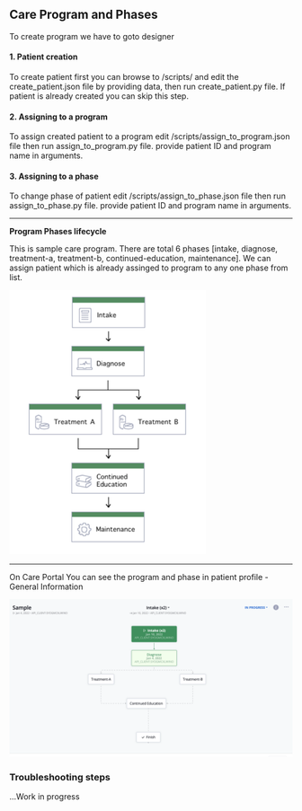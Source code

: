 ## Care Program and Phases
To create program we have to goto designer

#### 1. Patient creation
To create patient first you can browse to /scripts/ and edit the create_patient.json file by providing data,
then run create_patient.py file. If patient is already created you can skip this step.


#### 2. Assigning to a program
To assign created patient to a program edit /scripts/assign_to_program.json file then run assign_to_program.py file.
provide patient ID and program name in arguments.

#### 3. Assigning to a phase
To change phase of patient edit /scripts/assign_to_phase.json file then run assign_to_phase.py file.
provide patient ID and program name in arguments.

---
**Program Phases lifecycle**

This is sample care program. There are total 6 phases [intake, diagnose, treatment-a, treatment-b, continued-education, maintenance].
We can assign patient which is already assinged to program to any one phase from list. 


![ProgramPhases](static/program_phases.png)

---
On Care Portal You can see the program and phase in patient profile - General Information 


![ProgramPhases](static/Program_phases_UI.png)

### Troubleshooting steps 
...Work in progress
